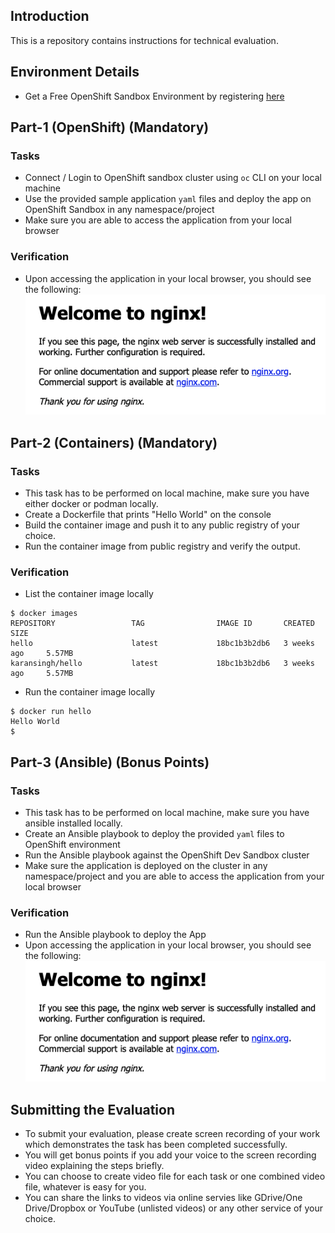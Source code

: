## Introduction
This is a repository contains instructions for technical evaluation.

## Environment Details
- Get a Free OpenShift Sandbox Environment by registering [here](https://developers.redhat.com/developer-sandbox/get-started) 

## Part-1 (OpenShift) (Mandatory)
### Tasks
- Connect / Login to OpenShift sandbox cluster using `oc` CLI on your local machine
- Use the provided sample application `yaml` files and deploy the app on OpenShift Sandbox in any namespace/project
- Make sure you are able to access the application from your local browser

### Verification
- Upon accessing the application in your local browser, you should see the following:
![](https://raw.githubusercontent.com/ksingh7/hire_the_best/main/nginx.png)

## Part-2 (Containers) (Mandatory)
### Tasks
- This task has to be performed on local machine, make sure you have either docker or podman locally.
- Create a Dockerfile that prints "Hello World" on the console
- Build the container image and push it to any public registry of your choice.
- Run the container image from public registry and verify the output. 
  
### Verification
- List the container image locally
```
$ docker images
REPOSITORY                 TAG                IMAGE ID       CREATED         SIZE
hello                      latest             18bc1b3b2db6   3 weeks ago     5.57MB
karansingh/hello           latest             18bc1b3b2db6   3 weeks ago     5.57MB
```
- Run the container image locally
```
$ docker run hello
Hello World
$
```

## Part-3 (Ansible) (Bonus Points)
### Tasks
- This task has to be performed on local machine, make sure you have ansible installed locally.
- Create an Ansible playbook to deploy the provided `yaml` files to OpenShift environment
- Run the Ansible playbook against the OpenShift Dev Sandbox cluster
- Make sure the application is deployed on the cluster in any namespace/project and you are able to access the application from your local browser

### Verification
- Run the Ansible playbook to deploy the App
- Upon accessing the application in your local browser, you should see the following:
![](https://raw.githubusercontent.com/ksingh7/hire_the_best/main/nginx.png)

## Submitting the Evaluation
- To submit your evaluation, please create screen recording of your work which demonstrates the task has been completed successfully.
- You will get bonus points if you add your voice to the screen recording  video explaining the steps briefly.
- You can choose to create video file for each task or one combined video file, whatever is easy for you.
- You can share the links to videos via online servies like GDrive/One Drive/Dropbox or YouTube (unlisted videos) or any other service of your choice.

